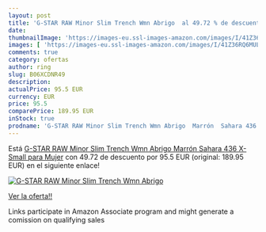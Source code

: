 ```yaml
---
layout: post
title: 'G-STAR RAW Minor Slim Trench Wmn Abrigo  al 49.72 % de descuento'
date: 
thumbnailImage: 'https://images-eu.ssl-images-amazon.com/images/I/41Z36RQ6MUL._SL200_.jpg'
images: [ 'https://images-eu.ssl-images-amazon.com/images/I/41Z36RQ6MUL._SL200_.jpg' ]
comments: true
category: ofertas
author: ring
slug: B06XCDNR49
description:
actualPrice: 95.5 EUR
currency: EUR
price: 95.5
comparePrice: 189.95 EUR
inStock: true
prodname: 'G-STAR RAW Minor Slim Trench Wmn Abrigo  Marrón  Sahara 436   X-Small para Mujer'
---
```


Está [G-STAR RAW Minor Slim Trench Wmn Abrigo  Marrón  Sahara 436   X-Small para Mujer](https://www.amazon.es/dp/B06XCDNR49/?tag=tolees-21) con 49.72 de descuento por 95.5 EUR (original: 189.95 EUR) en el siguiente enlace!

[![G-STAR RAW Minor Slim Trench Wmn Abrigo ](https://images-eu.ssl-images-amazon.com/images/I/41Z36RQ6MUL._SL200_.jpg)](https://www.amazon.es/dp/B06XCDNR49/?tag=tolees-21)

[Ver la oferta!!](https://www.amazon.es/dp/B06XCDNR49/?tag=tolees-21)

Links participate in Amazon Associate program and might generate a comission on qualifying sales


